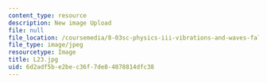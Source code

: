 ```yaml
---
content_type: resource
description: New image Upload
file: null
file_location: /coursemedia/8-03sc-physics-iii-vibrations-and-waves-fall-2016/6d2adf5be2bec36f7de84878814dfc38_L23.jpg
file_type: image/jpeg
resourcetype: Image
title: L23.jpg
uid: 6d2adf5b-e2be-c36f-7de8-4878814dfc38
---
```

